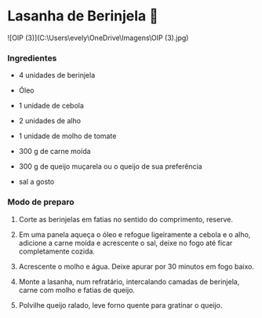 # Lasanha de Berinjela :eggplant:

![OIP (3)](C:\Users\evely\OneDrive\Imagens\OIP (3).jpg) 



### Ingredientes

- 4 unidades de berinjela 

- Óleo

- 1 unidade de cebola 

- 2 unidades de alho
- 1 unidade de molho de tomate
- 300 g de carne moída

- 300 g de queijo muçarela ou o queijo de sua preferência  

- sal a gosto

### Modo de preparo

1. Corte as berinjelas em fatias no sentido do comprimento, reserve.
2. Em uma panela aqueça o óleo e refogue ligeiramente a cebola e o alho, adicione a carne moída e acrescente o sal, deixe no fogo até ficar completamente cozida.

3. Acrescente o molho e água. Deixe apurar por 30 minutos em fogo baixo.

4. Monte a lasanha, num refratário, intercalando camadas de berinjela, carne com molho e fatias de queijo.

5. Polvilhe queijo ralado, leve forno quente para gratinar o queijo.
